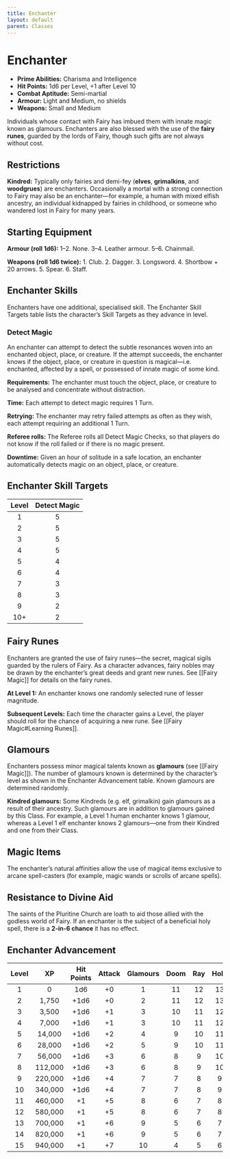 ```yaml
---
title: Enchanter
layout: default
parent: Classes
---
```

# Enchanter

* **Prime Abilities:** Charisma and Intelligence
* **Hit Points:** 1d6 per Level, +1 after Level 10
* **Combat Aptitude:** Semi-martial
* **Armour:** Light and Medium, no shields
* **Weapons:** Small and Medium

Individuals whose contact with Fairy has imbued them with innate magic known as glamours. Enchanters are also blessed with the use of the **fairy runes**, guarded by the lords of Fairy, though such gifts are not always without cost.

## Restrictions

**Kindred:** Typically only fairies and demi-fey (**elves**, **grimalkins**, and **woodgrues**) are enchanters. Occasionally a mortal with a strong connection to Fairy may also be an enchanter—for example, a human with mixed elfish ancestry, an individual kidnapped by fairies in childhood, or someone who wandered lost in Fairy for many years.

## Starting Equipment

**Armour (roll 1d6):** 1–2. None. 3–4. Leather armour. 5–6. Chainmail.

**Weapons (roll 1d6 twice):** 1. Club. 2. Dagger. 3. Longsword. 4. Shortbow + 20 arrows. 5. Spear. 6. Staff.

## Enchanter Skills

Enchanters have one additional, specialised skill. The Enchanter Skill Targets table lists the character’s Skill Targets as they advance in level.

### Detect Magic

An enchanter can attempt to detect the subtle resonances woven into an enchanted object, place, or creature. If the attempt succeeds, the enchanter knows if the object, place, or creature in question is magical—i.e. enchanted, affected by a spell, or possessed of innate magic of some kind.

**Requirements:** The enchanter must touch the object, place, or creature to be analysed and concentrate without distraction.

**Time:** Each attempt to detect magic requires 1 Turn.

**Retrying:** The enchanter may retry failed attempts as often as they wish, each attempt requiring an additional 1 Turn.

**Referee rolls:** The Referee rolls all Detect Magic Checks, so that players do not know if the roll failed or if there is no magic present.

**Downtime:** Given an hour of solitude in a safe location, an enchanter automatically detects magic on an object, place, or creature.

## Enchanter Skill Targets

| Level | Detect Magic |
| :---: | :---: |
| 1 | 5 |
| 2 | 5 |
| 3 | 5 |
| 4 | 5 |
| 5 | 4 |
| 6 | 4 |
| 7 | 3 |
| 8 | 3 |
| 9 | 2 |
| 10+ | 2 |

## Fairy Runes

Enchanters are granted the use of fairy runes—the secret, magical sigils guarded by the rulers of Fairy. As a character advances, fairy nobles may be drawn by the enchanter’s great deeds and grant new runes. See [[Fairy Magic]] for details on the fairy runes.

**At Level 1:** An enchanter knows one randomly selected rune of lesser magnitude.

**Subsequent Levels:** Each time the character gains a Level, the player should roll for the chance of acquiring a new rune. See [[Fairy Magic#Learning Runes]].

## Glamours

Enchanters possess minor magical talents known as **glamours** (see [[Fairy Magic]]). The number of glamours known is determined by the character’s level as shown in the Enchanter Advancement table. Known glamours are determined randomly.

**Kindred glamours:** Some Kindreds (e.g. elf, grimalkin) gain glamours as a result of their ancestry. Such glamours are in addition to glamours gained by this Class. For example, a Level 1 human enchanter knows 1 glamour, whereas a Level 1 elf enchanter knows 2 glamours—one from their Kindred and one from their Class.

## Magic Items

The enchanter’s natural affinities allow the use of magical items exclusive to arcane spell-casters (for example, magic wands or scrolls of arcane spells).

## Resistance to Divine Aid

The saints of the Pluritine Church are loath to aid those allied with the godless world of Fairy. If an enchanter is the subject of a beneficial holy spell, there is a **2-in-6 chance** it has no effect.

## Enchanter Advancement

| Level | XP | Hit Points | Attack | Glamours | Doom | Ray | Hold | Blast | Spell |
| :---: | :---: | :---: | :---: | :---: | :---: | :---: | :---: | :---: | :---: |
| 1 | 0 | 1d6 | +0 | 1 | 11 | 12 | 13 | 16 | 14 |
| 2 | 1,750 | +1d6 | +0 | 2 | 11 | 12 | 13 | 16 | 14 |
| 3 | 3,500 | +1d6 | +1 | 3 | 10 | 11 | 12 | 15 | 13 |
| 4 | 7,000 | +1d6 | +1 | 3 | 10 | 11 | 12 | 15 | 13 |
| 5 | 14,000 | +1d6 | +2 | 4 | 9 | 10 | 11 | 14 | 12 |
| 6 | 28,000 | +1d6 | +2 | 5 | 9 | 10 | 11 | 14 | 12 |
| 7 | 56,000 | +1d6 | +3 | 6 | 8 | 9 | 10 | 13 | 11 |
| 8 | 112,000 | +1d6 | +3 | 6 | 8 | 9 | 10 | 13 | 11 |
| 9 | 220,000 | +1d6 | +4 | 7 | 7 | 8 | 9 | 12 | 10 |
| 10 | 340,000 | +1d6 | +4 | 7 | 7 | 8 | 9 | 12 | 10 |
| 11 | 460,000 | +1 | +5 | 8 | 6 | 7 | 8 | 11 | 9 |
| 12 | 580,000 | +1 | +5 | 8 | 6 | 7 | 8 | 11 | 9 |
| 13 | 700,000 | +1 | +6 | 9 | 5 | 6 | 7 | 10 | 8 |
| 14 | 820,000 | +1 | +6 | 9 | 5 | 6 | 7 | 10 | 8 |
| 15 | 940,000 | +1 | +7 | 10 | 4 | 5 | 6 | 9 | 7 |